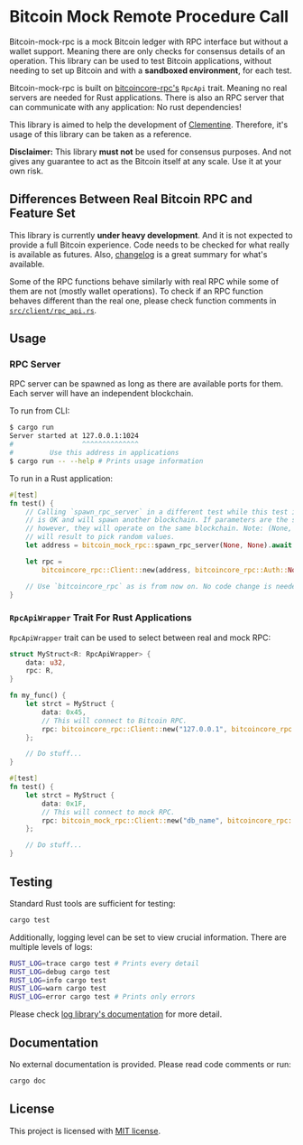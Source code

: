# Bitcoin Mock Remote Procedure Call

Bitcoin-mock-rpc is a mock Bitcoin ledger with RPC interface but without a
wallet support. Meaning there are only checks for consensus details of an
operation. This library can be used to test Bitcoin applications, without
needing to set up Bitcoin and with a **sandboxed environment**, for each test.

Bitcoin-mock-rpc is built on
[bitcoincore-rpc's](https://github.com/rust-bitcoin/rust-bitcoincore-rpc)
`RpcApi` trait. Meaning no real servers are needed for Rust applications. There
is also an RPC server that can communicate with any application: No rust
dependencies!

This library is aimed to help the development of
[Clementine](https://github.com/chainwayxyz/clementine). Therefore, it's usage
of this library can be taken as a reference.

**Disclaimer:** This library **must not** be used for consensus purposes. And
not gives any guarantee to act as the Bitcoin itself at any scale. Use it at
your own risk.

## Differences Between Real Bitcoin RPC and Feature Set

This library is currently **under heavy development**. And it is not expected to
provide a full Bitcoin experience. Code needs to be checked for what really is
available as futures. Also, [changelog](CHANGELOG.md) is a great summary for
what's available.

Some of the RPC functions behave similarly with real RPC while some of them are
not (mostly wallet operations). To check if an RPC function behaves different
than the real one, please check function comments in
[`src/client/rpc_api.rs`](src/client/rpc_api.rs).

## Usage

### RPC Server

RPC server can be spawned as long as there are available ports for them. Each
server will have an independent blockchain.

To run from CLI:

```bash
$ cargo run
Server started at 127.0.0.1:1024
#                 ^^^^^^^^^^^^^^
#         Use this address in applications
$ cargo run -- --help # Prints usage information
```

To run in a Rust application:

```rust
#[test]
fn test() {
    // Calling `spawn_rpc_server` in a different test while this test is running
    // is OK and will spawn another blockchain. If parameters are the same
    // however, they will operate on the same blockchain. Note: (None, None)
    // will result to pick random values.
    let address = bitcoin_mock_rpc::spawn_rpc_server(None, None).await.unwrap();

    let rpc =
        bitcoincore_rpc::Client::new(address, bitcoincore_rpc::Auth::None).unwrap();

    // Use `bitcoincore_rpc` as is from now on. No code change is needed.
}
```

### `RpcApiWrapper` Trait For Rust Applications

`RpcApiWrapper` trait can be used to select between real and mock RPC:

```rust
struct MyStruct<R: RpcApiWrapper> {
    data: u32,
    rpc: R,
}

fn my_func() {
    let strct = MyStruct {
        data: 0x45,
        // This will connect to Bitcoin RPC.
        rpc: bitcoincore_rpc::Client::new("127.0.0.1", bitcoincore_rpc::Auth::None).unwrap(),
    };

    // Do stuff...
}

#[test]
fn test() {
    let strct = MyStruct {
        data: 0x1F,
        // This will connect to mock RPC.
        rpc: bitcoin_mock_rpc::Client::new("db_name", bitcoincore_rpc::Auth::None).unwrap(),
    };

    // Do stuff...
}
```

## Testing

Standard Rust tools are sufficient for testing:

```bash
cargo test
```

Additionally, logging level can be set to view crucial information. There are
multiple levels of logs:

```bash
RUST_LOG=trace cargo test # Prints every detail
RUST_LOG=debug cargo test
RUST_LOG=info cargo test
RUST_LOG=warn cargo test
RUST_LOG=error cargo test # Prints only errors
```

Please check
[log library's documentation](https://docs.rs/log/latest/log/enum.Level.html)
for more detail.

## Documentation

No external documentation is provided. Please read code comments or run:

```bash
cargo doc
```

## License

This project is licensed with [MIT license](LICENSE).
